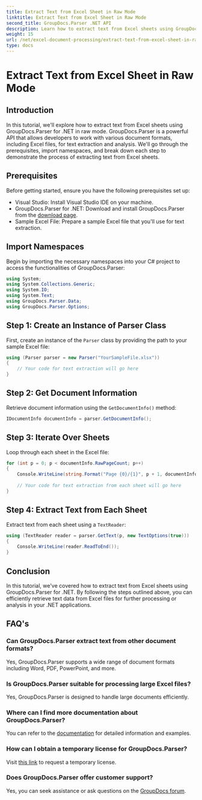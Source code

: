 ```yaml
---
title: Extract Text from Excel Sheet in Raw Mode
linktitle: Extract Text from Excel Sheet in Raw Mode
second_title: GroupDocs.Parser .NET API
description: Learn how to extract text from Excel sheets using GroupDocs.Parser for .NET in this comprehensive tutorial. Download and start parsing.
weight: 15
url: /net/excel-document-processing/extract-text-from-excel-sheet-in-raw-mode/
type: docs
---
```

# Extract Text from Excel Sheet in Raw Mode

## Introduction
In this tutorial, we'll explore how to extract text from Excel sheets using GroupDocs.Parser for .NET in raw mode. GroupDocs.Parser is a powerful API that allows developers to work with various document formats, including Excel files, for text extraction and analysis. We'll go through the prerequisites, import namespaces, and break down each step to demonstrate the process of extracting text from Excel sheets.
## Prerequisites
Before getting started, ensure you have the following prerequisites set up:
- Visual Studio: Install Visual Studio IDE on your machine.
- GroupDocs.Parser for .NET: Download and install GroupDocs.Parser from the [download page](https://releases.groupdocs.com/parser/net/).
- Sample Excel File: Prepare a sample Excel file that you'll use for text extraction.

## Import Namespaces
Begin by importing the necessary namespaces into your C# project to access the functionalities of GroupDocs.Parser:
```csharp
using System;
using System.Collections.Generic;
using System.IO;
using System.Text;
using GroupDocs.Parser.Data;
using GroupDocs.Parser.Options;
```
## Step 1: Create an Instance of Parser Class
First, create an instance of the `Parser` class by providing the path to your sample Excel file:
```csharp
using (Parser parser = new Parser("YourSampleFile.xlsx"))
{
    // Your code for text extraction will go here
}
```
## Step 2: Get Document Information
Retrieve document information using the `GetDocumentInfo()` method:
```csharp
IDocumentInfo documentInfo = parser.GetDocumentInfo();
```
## Step 3: Iterate Over Sheets
Loop through each sheet in the Excel file:
```csharp
for (int p = 0; p < documentInfo.RawPageCount; p++)
{
    Console.WriteLine(string.Format("Page {0}/{1}", p + 1, documentInfo.RawPageCount));
    
    // Your code for text extraction from each sheet will go here
}
```
## Step 4: Extract Text from Each Sheet
Extract text from each sheet using a `TextReader`:
```csharp
using (TextReader reader = parser.GetText(p, new TextOptions(true)))
{
    Console.WriteLine(reader.ReadToEnd());
}
```

## Conclusion
In this tutorial, we've covered how to extract text from Excel sheets using GroupDocs.Parser for .NET. By following the steps outlined above, you can efficiently retrieve text data from Excel files for further processing or analysis in your .NET applications.

## FAQ's
### Can GroupDocs.Parser extract text from other document formats?
Yes, GroupDocs.Parser supports a wide range of document formats including Word, PDF, PowerPoint, and more.
### Is GroupDocs.Parser suitable for processing large Excel files?
Yes, GroupDocs.Parser is designed to handle large documents efficiently.
### Where can I find more documentation about GroupDocs.Parser?
You can refer to the [documentation](https://tutorials.groupdocs.com/parser/net/) for detailed information and examples.
### How can I obtain a temporary license for GroupDocs.Parser?
Visit [this link](https://purchase.groupdocs.com/temporary-license/) to request a temporary license.
### Does GroupDocs.Parser offer customer support?
Yes, you can seek assistance or ask questions on the [GroupDocs forum](https://forum.groupdocs.com/c/parser/17).
